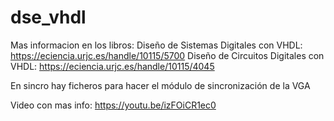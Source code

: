 # dse_vhdl
Mas informacion en los libros:
Diseño de Sistemas Digitales con VHDL: https://eciencia.urjc.es/handle/10115/5700
Diseño de Circuitos Digitales con VHDL: https://eciencia.urjc.es/handle/10115/4045

En sincro hay ficheros para hacer el módulo de sincronización de la VGA

Video con mas info: https://youtu.be/izFOiCR1ec0


